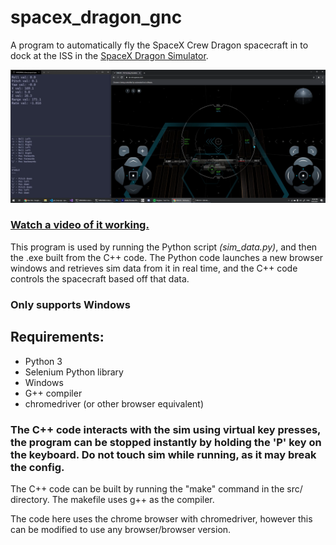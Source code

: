 # spacex_dragon_gnc

A program to automatically fly the SpaceX Crew Dragon spacecraft in to dock at the ISS in the [SpaceX Dragon Simulator](https://iss-sim.spacex.com/).

![demo image](imgs/demo.png?raw=true)

### [Watch a video of it working.](https://youtu.be/p8nfWJ3dC5s)


This program is used by running the Python script *(sim_data.py)*, and then the .exe built from the C++ code. The Python code launches a new browser windows and retrieves sim data from it in real time, and the C++ code controls the spacecraft based off that data.

### Only supports Windows  


## Requirements:
* Python 3
* Selenium Python library
* Windows
* G++ compiler
* chromedriver (or other browser equivalent)

### The C++ code interacts with the sim using virtual key presses, the program can be stopped instantly by holding the 'P' key on the keyboard. Do not touch sim while running, as it may break the config.

The C++ code can be built by running the "make" command in the src/ directory. The makefile uses g++ as the compiler.

The code here uses the chrome browser with chromedriver, however this can be modified to use any browser/browser version.
